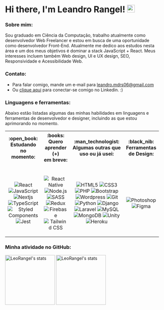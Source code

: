 <h1>
	Hi there, I'm Leandro Rangel! <img src="https://media.giphy.com/media/hvRJCLFzcasrR4ia7z/giphy.gif" width="25px">
</h1>

<h3>Sobre mim:</h3>
<p>
Sou graduado em Ciência da Computação, trabalho atualmente como desenvolvedor Web Freelancer e estou em busca de uma oportunidade como desenvolvedor Front-End. Atualmente me dedico aos estudos nesta área e um dos meus objetivos é dominar a stack JavaScript + React. Meus interesses incluem também Web design, UI e UX design, SEO, Responsividade e Acessibilidade Web.
</p>

<h3>Contato:</h3>
<ul>
	<li>
	Para falar comigo, mande um e-mail para <a href="mailto:leandro.mdrs06@gmail.com" target="_blank">leandro.mdrs06@gmail.com</a>
	</li>
	<li>
	Ou <a href="https://www.linkedin.com/in/leandro-ranggel" target="_blank">clique aqui</a> para conectar-se comigo no Linkedin. :)
	</li>
</ul>


<h3>Linguagens e ferramentas:</h3>
<p>
Abaixo estão listadas algumas das minhas habilidades em linguagens e ferramentas de desenvolvedor e designer, incluindo as que estou aprimorando no momento.
</p>

<!-- <p>
Aqui estão algumas informações sobre mim:
</p>
<ul>
	<li>Sou graduado em Ciência da Computação</li>
	<li>Trabalho atualmente como desenvolvedor Web Full Stack e estou em busca de uma oportunidade como dev Front-End</li>
	<li>Atualmente me dedico aos estudos na área de Front-End e quero dominar a stack JavaScript/React</li>
	<li>Meus interesses incluem também Design, UI e UX design, SEO e Acessibilidade Web</li>
	<li>
		<a href="https://www.linkedin.com/in/leandro-ranggel" target="_blank">
		    Clique aqui
		</a>
		para conectar-se comigo no Linkedin :)
	</li>
</ul> -->

<!-- <p align="left"><img src="https://komarev.com/ghpvc/?username=LeoRangel&label=Profile%20views&color=0e75b6&style=flat" alt="LeoRangel" /></p> -->

<!-- <p>
Abaixo estão listadas algumas das minhas habilidades, incluindo as que estou aprimorando no momento.
</p> -->

<table>
    <tr>
        <th>:open_book:<br>Estudando no<br>momento:</th>
        <th>:books:<br>Quero aprender (+)<br>em breve:</th>
        <th>:man_technologist:<br>Algumas outras que <br>uso ou já usei:</th>
        <th>:black_nib:<br>Ferramentas de Design:</th>
    </tr>
    <tr>
        <td>
            <p align="center">
                <!-- Add 'style=for-the-badge' depois da '?' para mudar o estilo -->
		<br>
                <img alt="React" src="https://img.shields.io/badge/React-20232A?&logo=react&logoColor=61DAFB">
                <img alt="JavaScript" src="https://img.shields.io/badge/JavaScript-F7DF1E?&logo=javascript&logoColor=black">
                <img alt="Nextjs" src="https://img.shields.io/badge/next.js-000000?&logo=nextdotjs&logoColor=white">
                <img alt="TypeScript" src="https://img.shields.io/badge/TypeScript-007ACC?&logo=typescript&logoColor=white">
                <img alt="Styled Components" src="https://img.shields.io/badge/styled--components-DB7093?&logo=styled-components&logoColor=white">
                <img alt="Jest" src="https://img.shields.io/badge/Jest-C21325?&logo=jest&logoColor=white">
            </p>
        </td>
        <td>
            <p align="center">
		<br>
                <img alt="React Native" src="https://img.shields.io/badge/React_Native-20232A?&logo=react&logoColor=61DAFB">
                <img alt="Node.js" src="https://img.shields.io/badge/Node.js-43853D?&logo=node.js&logoColor=white"/>
                <img alt="SASS" src="https://img.shields.io/badge/Sass-CC6699?&logo=sass&logoColor=white">
                <img alt="Redux" src="https://img.shields.io/badge/Redux-593D88?&logo=redux&logoColor=white">
                <img alt="Firebase" src="https://img.shields.io/badge/firebase-ffca28?&logo=firebase&logoColor=black">
                <img alt="Tailwind CSS" src="https://img.shields.io/badge/Tailwind_CSS-38B2AC?&logo=tailwind-css&logoColor=white">
                <!-- <img alt="Flutter" src="https://img.shields.io/badge/Flutter-02569B?&logo=flutter&logoColor=white"> -->
            </p>
        </td>
        <td>
            <p align="center">
		<br>
                <img alt="HTML5" src="https://img.shields.io/badge/HTML5-E34F26?&logo=html5&logoColor=white">
                <img alt="CSS3" src="https://img.shields.io/badge/CSS3-1572B6?&logo=css3&logoColor=white">
                <img alt="PHP" src="https://img.shields.io/badge/PHP-777BB4?&logo=php&logoColor=white">
                <img alt="Bootstrap" src="https://img.shields.io/badge/Bootstrap-563D7C?&logo=bootstrap&logoColor=white">
                <img alt="Wordpress" src="https://img.shields.io/badge/Wordpress-21759B?&logo=wordpress&logoColor=white">
                <img alt="Git" src="https://img.shields.io/badge/Git-F05032?&logo=git&logoColor=white">
                <img alt="Python" src="https://img.shields.io/badge/Python-14354C?&logo=python&logoColor=white"/>
                <img alt="Django" src="https://img.shields.io/badge/Django-092E20?&logo=django&logoColor=white">
                <img alt="Laravel" src="https://img.shields.io/badge/Laravel-FF2D20?&logo=laravel&logoColor=white">
                <img alt="MySQL" src="https://img.shields.io/badge/MySQL-00000F?&logo=mysql&logoColor=white">
                <img alt="MongoDB" src="https://img.shields.io/badge/MongoDB-4EA94B?&logo=mongodb&logoColor=white">
                <img alt="Unity" src="https://img.shields.io/badge/Unity-100000?&logo=unity&logoColor=white">
                <img alt="Heroku" src="https://img.shields.io/badge/Heroku-430098?&logo=heroku&logoColor=white">
            </p>
        </td>
        <td>
            <p align="center">
		<br>
                <img alt="Photoshop" src="https://img.shields.io/badge/Photoshop-24205E.svg?&logo=adobe-photoshop&logoColor=white">
                <img alt="Figma" src="https://img.shields.io/badge/Figma-F24D1D.svg?&logo=figma&logoColor=white">
            </p>
        </td>
    </tr>
</table>
<!-- <br> -->

<!-- <h4>:open_book: Estudando no momento:</h4>
<span>
Add 'style=for-the-badge' depois da '?' para mudar o estilo
<img alt="React" src="https://img.shields.io/badge/React-20232A?&logo=react&logoColor=61DAFB">
<img alt="JavaScript" src="https://img.shields.io/badge/JavaScript-F7DF1E?&logo=javascript&logoColor=black">
<img alt="Nextjs" src="https://img.shields.io/badge/next.js-000000?&logo=nextdotjs&logoColor=white">
<img alt="TypeScript" src="https://img.shields.io/badge/TypeScript-007ACC?&logo=typescript&logoColor=white">
<img alt="Styled Components" src="https://img.shields.io/badge/styled--components-DB7093?&logo=styled-components&logoColor=white">
<img alt="Jest" src="https://img.shields.io/badge/Jest-C21325?&logo=jest&logoColor=white">
</span>

<h4>:books: Quero aprender (+) em breve:</h4>
<span>
<img alt="React Native" src="https://img.shields.io/badge/React_Native-20232A?&logo=react&logoColor=61DAFB">
<img alt="Node.js" src="https://img.shields.io/badge/Node.js-43853D?&logo=node.js&logoColor=white"/>
<img alt="SASS" src="https://img.shields.io/badge/Sass-CC6699?&logo=sass&logoColor=white">
<img alt="Redux" src="https://img.shields.io/badge/Redux-593D88?&logo=redux&logoColor=white">
<img alt="Firebase" src="https://img.shields.io/badge/firebase-ffca28?&logo=firebase&logoColor=black">
<img alt="Tailwind CSS" src="https://img.shields.io/badge/Tailwind_CSS-38B2AC?&logo=tailwind-css&logoColor=white">
<img alt="Flutter" src="https://img.shields.io/badge/Flutter-02569B?&logo=flutter&logoColor=white">
</span>

<h4>:man_technologist: Algumas outras linguagens e ferramentas que uso/já usei:</h4>
<span>
<img alt="HTML5" src="https://img.shields.io/badge/HTML5-E34F26?&logo=html5&logoColor=white">
<img alt="CSS3" src="https://img.shields.io/badge/CSS3-1572B6?&logo=css3&logoColor=white">
<img alt="PHP" src="https://img.shields.io/badge/PHP-777BB4?&logo=php&logoColor=white">
<img alt="Bootstrap" src="https://img.shields.io/badge/Bootstrap-563D7C?&logo=bootstrap&logoColor=white">
<img alt="Wordpress" src="https://img.shields.io/badge/Wordpress-21759B?&logo=wordpress&logoColor=white">
<img alt="Git" src="https://img.shields.io/badge/Git-F05032?&logo=git&logoColor=white">
</span>
<br>
<span>
<img alt="Python" src="https://img.shields.io/badge/Python-14354C?&logo=python&logoColor=white"/>
<img alt="Django" src="https://img.shields.io/badge/Django-092E20?&logo=django&logoColor=white">
<img alt="Laravel" src="https://img.shields.io/badge/Laravel-FF2D20?&logo=laravel&logoColor=white">
<img alt="MySQL" src="https://img.shields.io/badge/MySQL-00000F?&logo=mysql&logoColor=white">
<img alt="MongoDB" src="https://img.shields.io/badge/MongoDB-4EA94B?&logo=mongodb&logoColor=white">
<img alt="Unity" src="https://img.shields.io/badge/Unity-100000?&logo=unity&logoColor=white">
<img alt="Heroku" src="https://img.shields.io/badge/Heroku-430098?&logo=heroku&logoColor=white">
</span>

<h4>:black_nib: Ferramentas de Design:</h4>
<span>
<img alt="Photoshop" src="https://img.shields.io/badge/Photoshop-24205E.svg?&logo=adobe-photoshop&logoColor=white">
<img alt="Figma" src="https://img.shields.io/badge/Figma-F24D1D.svg?&logo=figma&logoColor=white">
</span> -->

<!-- [![trophy](https://github-profile-trophy.vercel.app/?username=leorangel&theme=dracula)](https://github.com/ryo-ma/github-profile-trophy) -->

<!-- <hr> -->

<h3>Minha atividade no GitHub:</h3>

<p align="left">
	<img src="https://github-readme-stats.vercel.app/api?username=LeoRangel&locale=pt-br&show_icons=true&hide_border=true&theme=react&count_private=true&hide=stars" alt="LeoRangel's stats" height="163"/>
<!-- 	<img alt="LeoRangel's streak" src="https://github-readme-streak-stats.herokuapp.com/?user=LeoRangel&theme=react&hide_border=true&count_private=true&locale=pt-br" height="150"/> -->
	<img src="https://github-readme-stats.vercel.app/api/top-langs?username=LeoRangel&show_icons=true&locale=pt-br&layout=compact&theme=react&hide_border=true&count_private=true" alt="LeoRangel's stats" height="163"/>
</p>
